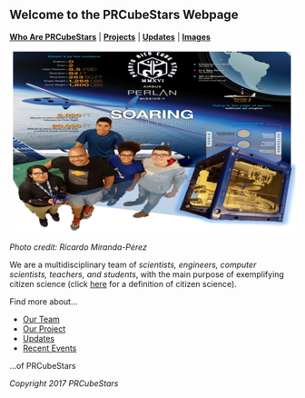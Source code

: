 ## Welcome to the PRCubeStars Webpage

[**Who Are PRCubeStars**](https://friveramariani.github.io/PRCubeStars/about) | [**Projects**](https://friveramariani.github.io/PRCubeStars/projects) | [**Updates**](https://friveramariani.github.io/PRCubeStars/updates) | [**Images**](https://friveramariani.github.io/PRCubeStars/images)

<img src="Images/Cube Stars.jpeg" alt="hi" class="inline"/>

*Photo credit: Ricardo Miranda-Pérez*

We are a multidisciplinary team of *scientists, engineers, computer scientists, teachers, and students*, with the main purpose of exemplifying citizen science (click [here](https://www.google.com/search?q=citizen+science&oq=citizen+science&aqs=chrome..69i57j0l5.2370j0j7&sourceid=chrome&ie=UTF-8) for a definition of citizen science). 


Find more about...

- [Our Team](https://friveramariani.github.io/PRCubeStars/about)
- [Our Project](https://friveramariani.github.io/PRCubeStars/projects)
- [Updates](https://friveramariani.github.io/PRCubeStars/updates)
- [Recent Events](https://friveramariani.github.io/PRCubeStars/images)

...of PRCubeStars



*Copyright 2017 PRCubeStars*
